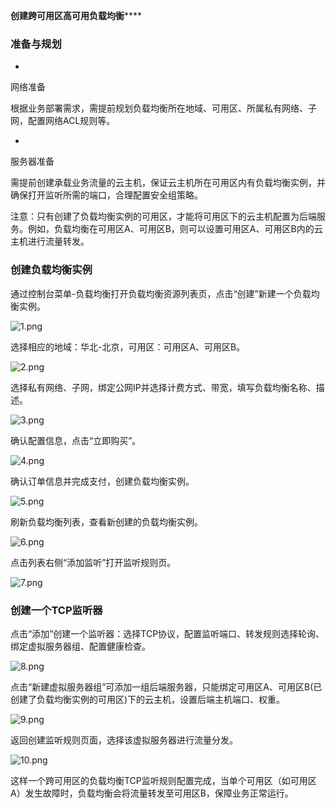 **创建跨可用区高可用负载均衡******

### **准备与规划**

* 
网络准备

根据业务部署需求，需提前规划负载均衡所在地域、可用区、所属私有网络、子网，配置网络ACL规则等。

* 
服务器准备

需提前创建承载业务流量的云主机，保证云主机所在可用区内有负载均衡实例，并确保打开监听所需的端口，合理配置安全组策略。

注意：只有创建了负载均衡实例的可用区，才能将可用区下的云主机配置为后端服务。例如，负载均衡在可用区A、可用区B，则可以设置可用区A、可用区B内的云主机进行流量转发。

### **创建负载均衡实例**

通过控制台菜单-负载均衡打开负载均衡资源列表页，点击“创建”新建一个负载均衡实例。

![1.png](https://img1.jcloudcs.com/cms/0ae38e2e-6e89-440b-bd57-fe3c8a9b134d20171207195908.png)

选择相应的地域：华北-北京，可用区：可用区A、可用区B。

![2.png](https://img1.jcloudcs.com/cms/4a7f54e4-87d5-4f5c-b507-74ac9ef8684720171207195917.png)

选择私有网络、子网，绑定公网IP并选择计费方式、带宽，填写负载均衡名称、描述。

![3.png](https://img1.jcloudcs.com/cms/2cb78f5a-489d-4270-aafe-a00d02e0543620171207195927.png)

确认配置信息，点击“立即购买”。

![4.png](https://img1.jcloudcs.com/cms/19ffdd2e-6056-40cf-8bb5-2cbced1e3a1620171207195935.png)

确认订单信息并完成支付，创建负载均衡实例。

![5.png](https://img1.jcloudcs.com/cms/f4c32822-bba5-4ffc-b42d-2a15fd35775120171207195949.png)

刷新负载均衡列表，查看新创建的负载均衡实例。

![6.png](https://img1.jcloudcs.com/cms/8cbed6fe-fac0-4408-b444-888ed310e66020171207195958.png)

点击列表右侧“添加监听”打开监听规则页。

![7.png](https://img1.jcloudcs.com/cms/706c569f-87a2-4ba1-81b3-361c3324a49220171207200023.png)

### **创建一个TCP监听器**

点击“添加”创建一个监听器：选择TCP协议，配置监听端口、转发规则选择轮询、绑定虚拟服务器组、配置健康检查。

![8.png](https://img1.jcloudcs.com/cms/e067163b-13e8-4af5-aa49-5dc38561eff720171207200034.png)

点击“新建虚拟服务器组”可添加一组后端服务器，只能绑定可用区A、可用区B(已创建了负载均衡实例的可用区)下的云主机，设置后端主机端口、权重。

![9.png](https://img1.jcloudcs.com/cms/04226127-5468-476e-bd03-783d02e9137b20171207200045.png)

返回创建监听规则页面，选择该虚拟服务器进行流量分发。

![10.png](https://img1.jcloudcs.com/cms/9e0b48be-c195-425a-bb4a-e56d88e03fa620171207200107.png)

这样一个跨可用区的负载均衡TCP监听规则配置完成，当单个可用区（如可用区A）发生故障时，负载均衡会将流量转发至可用区B，保障业务正常运行。